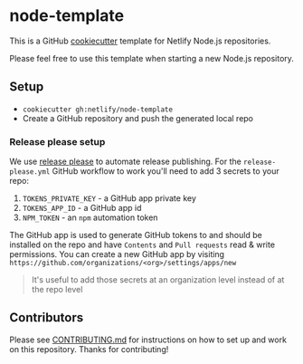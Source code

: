 # node-template

This is a GitHub [cookiecutter](https://cookiecutter.readthedocs.io/en/1.7.2/installation.html) template for Netlify Node.js repositories.

Please feel free to use this template when starting a new Node.js repository.

## Setup

- `cookiecutter gh:netlify/node-template`
- Create a GitHub repository and push the generated local repo

### Release please setup

We use [release please](https://github.com/google-github-actions/release-please-action) to automate release publishing.
For the `release-please.yml` GitHub workflow to work you'll need to add 3 secrets to your repo:

1. `TOKENS_PRIVATE_KEY` - a GitHub app private key
2. `TOKENS_APP_ID` - a GitHub app id
3. `NPM_TOKEN` - an `npm` automation token

The GitHub app is used to generate GitHub tokens to and should be installed on the repo and have `Contents` and `Pull requests` read & write permissions.
You can create a new GitHub app by visiting `https://github.com/organizations/<org>/settings/apps/new`

> It's useful to add those secrets at an organization level instead of at the repo level

## Contributors

Please see [CONTRIBUTING.md](./CONTRIBUTING.md) for instructions on how to set up and work on this repository. Thanks
for contributing!
